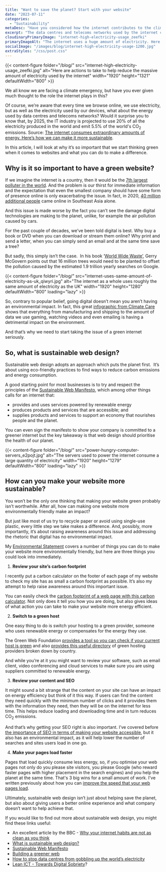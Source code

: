 ```yaml
---
title: "Want to save the planet? Start with your website"
date: "2023-07-11"
categories:
  - "Sustainability"
metaDesc: "Have you considered how the internet contributes to the climate crisis? It's significant. Here are some actions you can take to reduce the impact"
excerpt: "The data centres and telecoms networks used by the internet consume a huge amount of power, roughly the equivalent of all the electricity used by the UK. If we thought of the internet as a country, then it would be the 7th largest polluter in the world. Clearly, that's not OK. However, if you have a website, there are actions you can take to reduce the power consumption of the internet. Changing one website isn't going to make an impact, but neither is recycling one plastic bag. The impact becomes significant when we all take action collectively. And the effort involved in reducing the energy used by our sites is small. In this article, I'll talk about a number of ways in which you can make a difference."
cloudinaryPrimaryImage: "internet-high-electricity-usage_zeefki"
primaryImageAlt: "The internet uses a huge amount of electricity. Here's what you can do to help reduce that."
socialImage: "/images/blog/internet-high-electricity-usage-1200.jpg"
extraStyles: "/css/post.css"
---
```


{{< content-figure folder="/blog/"
src="internet-high-electricity-usage_zeefki.jpg"
alt="Here are actions to take to help reduce the massive amount of electricity used by the internet"
width="1920" height="1321" defaultWidth="800" >}}

We all know we are facing a climate emergency, but have you ever given much thought to the role the internet plays in this?

Of course, we’re aware that every time we browse online, we use electricity, but as well as the electricity used by our devices, what about the energy used by data centres and telecoms networks? Would it surprise you to know that, by 2025, the IT industry is projected to use 20% of all the electricity produced in the world and emit 5.5% of the world's CO<sub>2</sub> emissions. Source: [The internet consumes extraordinary amounts of energy. Here’s how we can make it more sustainable](https://theconversation.com/the-internet-consumes-extraordinary-amounts-of-energy-heres-how-we-can-make-it-more-sustainable-160639).

In this article, I will look at why it’s so important that we start thinking green when it comes to websites and what you can do to make a difference.

## Why is it so important to have a green website?

If we imagine the internet is a country, then it would be the [7th largest polluter in the world](https://www.forbes.com/sites/cognizant/2021/09/21/how-to-be-both-digital-and-green-at-the-same-time/?sh=158275c15b5f). And the problem is our thirst for immediate information and the expectation that even the smallest company should have some form of presence online is only exacerbating the issue. In fact, in 2020, [40 million additional people](https://www.cnbc.com/2020/11/10/southeast-asia-40-million-new-internet-users-in-2020-report-finds.html) came online in Southeast Asia alone.

And this issue is made worse by the fact you can’t see the damage digital technologies are making to the planet, unlike, for example the air pollution caused by cars.

For the past couple of decades, we’ve been told digital is best. Why buy a book or DVD when you can download or stream them online? Why print and send a letter, when you can simply send an email and at the same time save a tree?

But sadly, this simply isn’t the case.  In his book ‘[World Wide Waste’](https://gerrymcgovern.com/books/world-wide-waste/), Gerry McGovern points out that 16 million trees would need to be planted to offset the pollution caused by the estimated 1.9 trillion yearly searches on Google.

{{< content-figure folder="/blog/"
src="internet-uses-same-amount-of-electricity-as-uk_qiwyri.jpg"
alt="The internet as a whole uses roughly the same amount of electricity as the UK"
width="1920" height="1280" defaultWidth="800"
loading="lazy" >}}

So, contrary to popular belief, going digital doesn’t mean you aren’t having an environmental impact. In fact, this great [infographic from Climate Care](https://www.climateimpact.com/resources/news/infographic-carbon-footprint-internet/) shows that everything from manufacturing and shipping to the amount of data we use gaming, watching videos and even emailing is having a detrimental impact on the environment.

And that’s why we need to start taking the issue of a green internet seriously.

## So, what is sustainable web design?

Sustainable web design adopts an approach which puts the planet first.  It’s about using eco-friendly practices to find ways to reduce carbon emissions and energy consumption.

A good starting point for most businesses is to try and respect the principles of the [Sustainable Web Manifesto](https://www.sustainablewebmanifesto.com/), which among other things calls for an internet that:

- provides and uses services powered by renewable energy
- produces products and services that are accessible; and
- supplies products and services to support an economy that nourishes people and the planet.

You can even sign the manifesto to show your company is committed to a greener internet but the key takeaway is that web design should prioritise the health of our planet.

{{< content-figure folder="/blog/"
src="power-hungry-computer-servers_e2pojt.jpg"
alt="The servers used to power the internet consume a large quantity of electricity"
width="1920" height="1279" defaultWidth="800"
loading="lazy" >}}

## How can you make your website more sustainable?

You won’t be the only one thinking that making your website green probably isn’t worthwhile. After all, how can making one website more environmentally friendly make an impact?

But just like most of us try to recycle paper or avoid using single-use plastic, every little step we take makes a difference. And, possibly, more importantly, it’s about raising awareness around this issue and addressing the rhetoric that digital has no environmental impact.

My [Environmental Statement](/environment/) covers a number of things you can do to make your website more environmentally friendly, but here are three things you could look into immediately.

1. **Review your site’s carbon footprint**

I recently put a carbon calculator on the footer of each page of my website to check my site has as small a carbon footprint as possible. It’s also my attempt to help raise awareness around this important issue.

You can easily check the [carbon footprint of a web page with this carbon calculator](https://www.websitecarbon.com/). Not only does it tell you how you are doing, but also gives ideas of what action you can take to make your website more energy efficient.

2. **Switch to a green host**

One easy thing to do is switch your hosting to a green provider, someone who uses renewable energy or compensates for the energy they use.

The Green Web Foundation [provides a tool so you can check if your current host is green](https://www.thegreenwebfoundation.org/green-web-check/) and also [provides this useful directory](https://www.thegreenwebfoundation.org/tools/directory/) of green hosting providers broken down by country.

And while you’re at it you might want to review your software, such as email client, video conferencing and cloud services to make sure you are using suppliers committed to renewable energy.

3. **Review your content and SEO**

It might sound a bit strange that the content on your site can have an impact on energy efficiency but think of it this way. If users can find the content they need quickly with the minimum number of clicks and it provides them with the information they need, then they will be on the internet for less time. This helps reduce loading and downloading time and in turn reduces CO<sub>2</sub> emissions.

And that’s why getting your SEO right is also important. I’ve covered before [the importance of SEO in terms of making your website accessible](/blog/how-making-your-website-accessible-is-also-great-for-seo/), but it also has an environmental impact, as it will help lower the number of searches and sites users load in one go.

4. **Make your pages load faster**

Pages that load quickly consume less energy, so, if you optimise your web pages not only do you please site visitors, you please Google (who reward faster pages with higher placement in the search engines) and you help the planet at the same time. That's 3 big wins for a small amount of work. I've written previously about how you can [improve the speed that your web pages load](/blog/improving-speed-security-and-accessibility/).

Ultimately, sustainable web design isn’t just about helping save the planet, but also about giving users a better online experience and what company doesn’t want to help achieve that.

If you would like to find out more about sustainable web design, you might find these links useful:

- An excellent article by the BBC - [Why your internet habits are not as clean as you think](https://www.bbc.com/future/article/20200305-why-your-internet-habits-are-not-as-clean-as-you-think)
- [What is sustainable web design?](https://sustainablewebdesign.org/)
- [Sustainable Web Manifesto](https://www.sustainablewebmanifesto.com/)
- [Building a greener web](https://css-irl.info/building-a-greener-web/)
- [How to stop data centres from gobbling up the world’s electricity](https://www.nature.com/articles/d41586-018-06610-y)
- [Lean ICT - Towards Digital Sobriety](https://theshiftproject.org/wp-content/uploads/2019/03/Lean-ICT-Report_The-Shift-Project_2019.pdf)?
